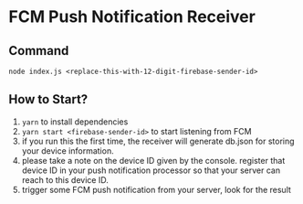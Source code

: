 # FCM Push Notification Receiver

## Command
```
node index.js <replace-this-with-12-digit-firebase-sender-id>
```


## How to Start?
1. `yarn` to install dependencies
2. `yarn start <firebase-sender-id>` to start listening from FCM
3. if you run this the first time, the receiver will generate db.json for storing your device information.
4. please take a note on the device ID given by the console. register that device ID in your push notification processor so that your server can reach to this device ID.
4. trigger some FCM push notification from your server, look for the result
